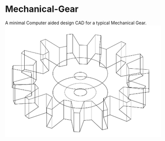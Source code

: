 # Mechanical-Gear
A minimal Computer aided design CAD for a typical Mechanical Gear.
![Mechanical Gear CAD](https://raw.githubusercontent.com/AhmedRaja1/Mechanical-Gear/main/ss.png "Mechanical Gear CAD")
